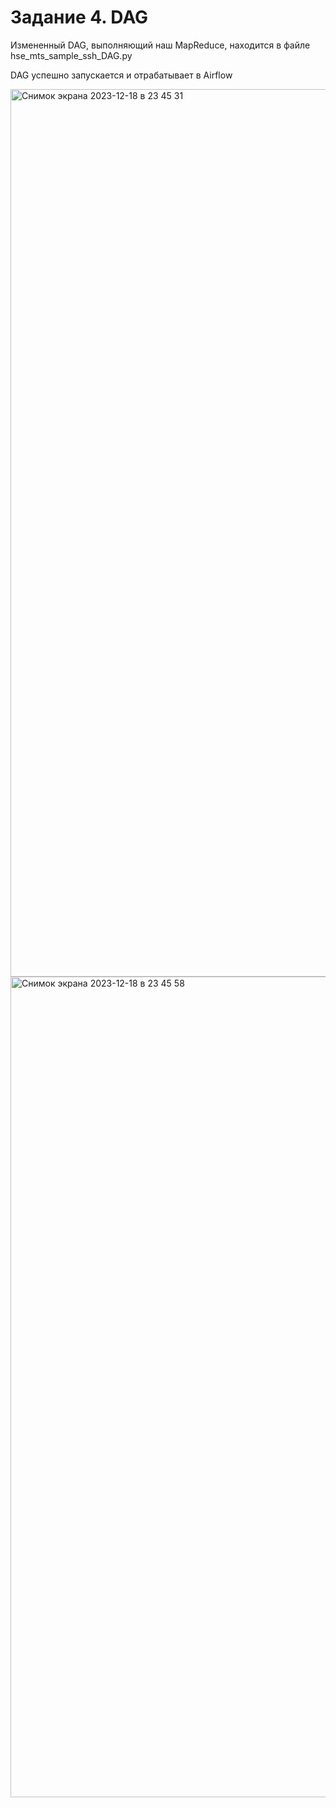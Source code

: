 # Задание 4. DAG

Измененный DAG, выполняющий наш MapReduce, находится в файле hse_mts_sample_ssh_DAG.py

DAG успешно запускается и отрабатывает в Airflow

<img width="1420" alt="Снимок экрана 2023-12-18 в 23 45 31" src="https://github.com/etsaf/hse-data-engineering/assets/89082482/8fd20a3f-40d8-49ba-a900-fe964e69419a">

<img width="1313" alt="Снимок экрана 2023-12-18 в 23 45 58" src="https://github.com/etsaf/hse-data-engineering/assets/89082482/db301f18-0b0b-480f-8edb-c81771cd557c">
